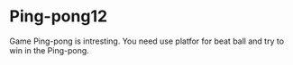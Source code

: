 # Ping-pong12
Game Ping-pong is intresting. You need use platfor for beat ball and try to win in the Ping-pong.
